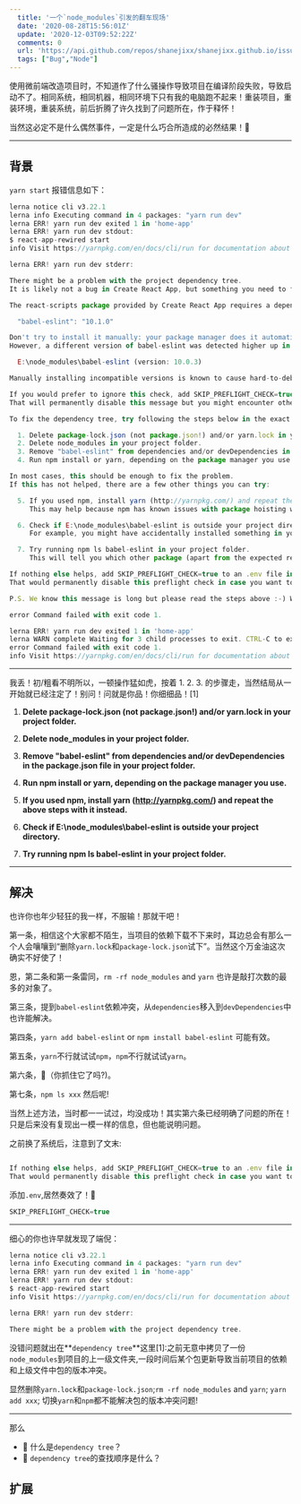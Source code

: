 ```yaml
---
  title: '一个`node_modules`引发的翻车现场'
  date: '2020-08-28T15:56:01Z'
  update: '2020-12-03T09:52:22Z'
  comments: 0
  url: 'https://api.github.com/repos/shanejixx/shanejixx.github.io/issues/32'
  tags: ["Bug","Node"]
---
```


使用微前端改造项目时，不知道作了什么骚操作导致项目在编译阶段失败，导致启动不了。相同系统，相同机器，相同环境下只有我的电脑跑不起来！重装项目，重装环境，重装系统，前后折腾了许久找到了问题所在，作于释怀！

当然这必定不是什么偶然事件，一定是什么巧合所造成的必然结果！🤔

---

## 背景

`yarn start` 报错信息如下：

```js
lerna notice cli v3.22.1
lerna info Executing command in 4 packages: "yarn run dev"
lerna ERR! yarn run dev exited 1 in 'home-app'
lerna ERR! yarn run dev stdout:
$ react-app-rewired start
info Visit https://yarnpkg.com/en/docs/cli/run for documentation about this command.

lerna ERR! yarn run dev stderr:

There might be a problem with the project dependency tree.
It is likely not a bug in Create React App, but something you need to fix locally.

The react-scripts package provided by Create React App requires a dependency:

  "babel-eslint": "10.1.0"

Don't try to install it manually: your package manager does it automatically.
However, a different version of babel-eslint was detected higher up in the tree:

  E:\node_modules\babel-eslint (version: 10.0.3)

Manually installing incompatible versions is known to cause hard-to-debug issues.

If you would prefer to ignore this check, add SKIP_PREFLIGHT_CHECK=true to an .env file in your project.
That will permanently disable this message but you might encounter other issues.

To fix the dependency tree, try following the steps below in the exact order:

  1. Delete package-lock.json (not package.json!) and/or yarn.lock in your project folder.
  2. Delete node_modules in your project folder.
  3. Remove "babel-eslint" from dependencies and/or devDependencies in the package.json file in your project folder.
  4. Run npm install or yarn, depending on the package manager you use.

In most cases, this should be enough to fix the problem.
If this has not helped, there are a few other things you can try:

  5. If you used npm, install yarn (http://yarnpkg.com/) and repeat the above steps with it instead.
     This may help because npm has known issues with package hoisting which may get resolved in future versions.

  6. Check if E:\node_modules\babel-eslint is outside your project directory.
     For example, you might have accidentally installed something in your home folder.

  7. Try running npm ls babel-eslint in your project folder.
     This will tell you which other package (apart from the expected react-scripts) installed babel-eslint.

If nothing else helps, add SKIP_PREFLIGHT_CHECK=true to an .env file in your project.
That would permanently disable this preflight check in case you want to proceed anyway.

P.S. We know this message is long but please read the steps above :-) We hope you find them helpful!

error Command failed with exit code 1.

lerna ERR! yarn run dev exited 1 in 'home-app'
lerna WARN complete Waiting for 3 child processes to exit. CTRL-C to exit immediately.
error Command failed with exit code 1.
info Visit https://yarnpkg.com/en/docs/cli/run for documentation about this command.
```

---

我丢！初/粗看不明所以，一顿操作猛如虎，按着 1. 2. 3. 的步骤走，当然结局从一开始就已经注定了！别问！问就是你品！你细细品！[1]

1. **Delete package-lock.json (not package.json!) and/or yarn.lock in your project folder.**

2. **Delete node_modules in your project folder.**

3. **Remove "babel-eslint" from dependencies and/or devDependencies in the package.json file in your project folder.**

4. **Run npm install or yarn, depending on the package manager you use.**

5. **If you used npm, install yarn (http://yarnpkg.com/) and repeat the above steps with it instead.**

6. **Check if E:\node_modules\babel-eslint is outside your project directory.**

7. **Try running npm ls babel-eslint in your project folder.**

---

## 解决

也许你也年少轻狂的我一样，不服输！那就干吧！

第一条，相信这个大家都不陌生，当项目的依赖下载不下来时，耳边总会有那么一个人会嚷嚷到“删除`yarn.lock`和`package-lock.json`试下”。当然这个万金油这次确实不好使了！

恩，第二条和第一条雷同，`rm -rf node_modules`  and `yarn` 也许是敲打次数的最多的对象了。

第三条，提到`babel-eslint`依赖冲突，从`dependencies`移入到`devDependencies`中也许能解决。

第四条，`yarn add babel-eslint` or `npm install babel-eslint` 可能有效。

第五条，`yarn`不行就试试`npm`，`npm`不行就试试`yarn`。

第六条，👿（你抓住它了吗?)。

第七条，`npm ls xxx` 然后呢!

当然上述方法，当时都一一试过，均没成功！其实第六条已经明确了问题的所在！只是后来没有复现出一模一样的信息，但也能说明问题。

之前换了系统后，注意到了文末:

```js {1}

If nothing else helps, add SKIP_PREFLIGHT_CHECK=true to an .env file in your project.
That would permanently disable this preflight check in case you want to proceed anyway.

```

添加```.env```,居然奏效了！🤔

```js
SKIP_PREFLIGHT_CHECK=true 
```

---

细心的你也许早就发现了端倪：

```js {10}
lerna notice cli v3.22.1
lerna info Executing command in 4 packages: "yarn run dev"
lerna ERR! yarn run dev exited 1 in 'home-app'
lerna ERR! yarn run dev stdout:
$ react-app-rewired start
info Visit https://yarnpkg.com/en/docs/cli/run for documentation about this command.

lerna ERR! yarn run dev stderr:

There might be a problem with the project dependency tree.

```
没错问题就出在**`dependency tree`**这里[1]:之前无意中拷贝了一份`node_modules`到项目的上一级文件夹,一段时间后某个包更新导致当前项目的依赖和上级文件中包的版本冲突。

显然删除`yarn.lock`和`package-lock.json`;`rm -rf node_modules`  and `yarn`; `yarn add xxx`; 切换`yarn`和`npm`都不能解决包的版本冲突问题!

---

那么

* 🤔 什么是`dependency tree`？
* 🤔 `dependency tree`的查找顺序是什么？

## 扩展


